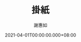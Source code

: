 ---
issue: 422
title: 掛紙
author: 謝惠如
language: 南四縣
date: 2021-04-01T00:00:00.000+08:00
topic: 抒懷
difficulty: 2
wikidata: Q131449225
wikidata_link: https://www.wikidata.org/wiki/Q131449225
---